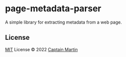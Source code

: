 # page-metadata-parser

A simple library for extracting metadata from a web page.

## License

[MIT](./LICENSE) License © 2022 [Captain Martin](https://github.com/captain-martin)

